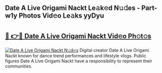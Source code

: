 ## Date A Live Origami Nackt Le𝚊k𝚎d N𝚞𝚍es - Part-w1y Photos Vid𝚎o Le𝚊ks yyDyu

# <h2><a href="http://fb05a1.evod.top/?m=Date+A+Live+Origami+Nackt">🔗 👉🔴 Date A Live Origami Nackt Vid𝚎o Ph𝚘t𝚘s</a></h2>

[![Date A Live Origami Nackt N𝚞d𝚎s](https://i.imgur.com/8V9OHl7.gif)](http://fb05a1.evod.top/?m=Date+A+Live+Origami+Nackt)
Digital creator Date A Live Origami Nackt known for dance trend performances and lifestyle vlogs. Public figures Date A Live Origami Nackt have a responsibility to represent their communities. 
